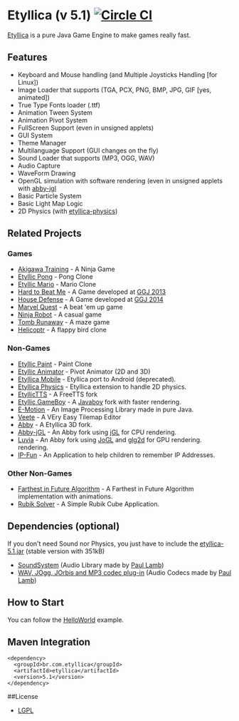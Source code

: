 # Etyllica (v 5.1) [![Circle CI](https://circleci.com/gh/yuripourre/etyllica.svg?style=svg)](https://circleci.com/gh/yuripourre/etyllica)

[Etyllica](http://yuripourre.github.com/etyllica) is a pure Java Game Engine to make games really fast.

## Features

- Keyboard and Mouse handling (and Multiple Joysticks Handling [for Linux])
- Image Loader that supports (TGA, PCX, PNG, BMP, JPG, GIF [yes, animated])
- True Type Fonts loader (.ttf)
- Animation Tween System
- Animation Pivot System
- FullScreen Support (even in unsigned applets)
- GUI System
- Theme Manager
- Multilanguage Support (GUI changes on the fly)
- Sound Loader that supports (MP3, OGG, WAV)
- Audio Capture
- WaveForm Drawing
- OpenGL simulation with software rendering (even in unsigned applets with [abby-jgl](https://github.com/yuripourre/abby-jgl)
- Basic Particle System
- Basic Light Map Logic
- 2D Physics (with [etyllica-physics](https://github.com/yuripourre/etyllica-physics))

## Related Projects
### Games
- [Akigawa Training](https://github.com/yuripourre/akigawa) - A Ninja Game
- [Etyllic Pong](http://yuripourre.github.com/etyllic-pong) - Pong Clone
- [Etyllic Mario](http://yuripourre.github.com/etyllic-mario) - Mario Clone
- [Hard to Beat Me](http://yuripourre.github.com/hardtobeatme) - A Game developed at [GGJ 2013](http://globalgamejam.org/)
- [House Defense](https://github.com/yuripourre/childage) - A Game developed at [GGJ 2014](http://globalgamejam.org/)
- [Marvel Quest](https://github.com/yuripourre/marvel-quest) - A beat 'em up game
- [Ninja Robot](https://github.com/yuripourre/ninja-robot) - A casual game
- [Tomb Runaway](https://github.com/yuripourre/runaway) - A maze game
- [Helicoptr](https://github.com/yuripourre/helicoptr) - A flappy bird clone

### Non-Games
- [Etyllic Paint](http://yuripourre.github.com/etyllic-paint) - Paint Clone
- [Etyllic Animator](http://yuripourre.github.com/etyllic-animator) - Pivot Animator (2D and 3D)
- [Etyllica Mobile](https://github.com/yuripourre/etyllica-mobile) - Etyllica port to Android (deprecated).
- [Etyllica Physics](https://github.com/yuripourre/etyllica-physics) - Etyllica extension to handle 2D physics.
- [EtyllicTTS](https://github.com/yuripourre/etyllic-tts) - A FreeTTS fork
- [Etyllic GameBoy](https://github.com/yuripourre/etyllic-gameboy) - A [Javaboy](http://www.millstone.demon.co.uk/download/javaboy/) fork with faster rendering.
- [E-Motion](https://github.com/yuripourre/e-motion) - An Image Processing Library made in pure Java.
- [Veete](https://github.com/yuripourre/veete) - A VEry Easy Tilemap Editor
- [Abby](https://github.com/yuripourre/abby) - A Etyllica 3D fork.
- [Abby-jGL](https://github.com/yuripourre/abby-jgl) - An Abby fork using [jGL](http://www.cmlab.csie.ntu.edu.tw/~robin/jGL/) for CPU rendering.
- [Luvia](https://github.com/yuripourre/luvia) - An Abby fork using [JoGL](http://jogamp.org/jogl/www/) and [glg2d](https://github.com/brandonborkholder/glg2d) for GPU rendering.
 rendering.
- [IP-Fun](https://github.com/yuripourre/ip-fun) - An Application to help children to remember IP Addresses.

### Other Non-Games
- [Farthest in Future Algorithm](https://github.com/UNIRIO-SI/farthest-in-future-algorithm) - A Farthest in Future Algorithm implementation with animations.
- [Rubik Solver](https://github.com/UNIRIO-SI/rubik-solver) - A Simple Rubik Cube Application.

## Dependencies (optional)

If you don't need Sound nor Physics, you just have to include the [etyllica-5.1.jar](https://github.com/yuripourre/etyllica/releases/download/v5.1/etyllica-5.1.jar) (stable version with 351kB)

- [SoundSystem](http://www.paulscode.com/forum/index.php?topic=4.0) (Audio Library made by [Paul Lamb](http://www.paulscode.com))
- [WAV, JOgg, JOrbis and MP3 codec plug-in](http://www.paulscode.com/forum/index.php?topic=496.0) (Audio Codecs made by [Paul Lamb](http://www.paulscode.com))


## How to Start
You can follow the [HelloWorld](https://github.com/yuripourre/etyllica/wiki/Hello-World) example.

## Maven Integration
```
<dependency>
  <groupId>br.com.etyllica</groupId>
  <artifactId>etyllica</artifactId>
  <version>5.1</version>
</dependency>
```

##License
- [LGPL](http://www.gnu.org/copyleft/lesser.html)
